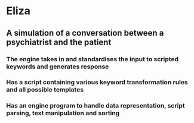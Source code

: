 # Eliza
## A simulation of a conversation between a psychiatrist and the patient
### The engine takes in and standardises the input to scripted keywords and generates response
### Has a script containing various keyword transformation rules and all possible templates
### Has an engine program to handle data representation, script parsing, text manipulation and sorting
